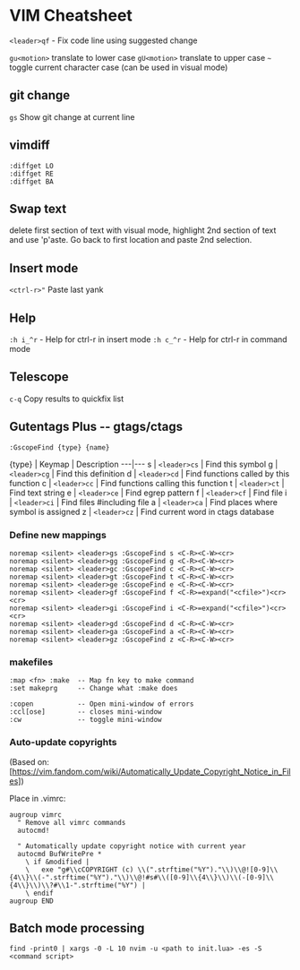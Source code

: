 # VIM Cheatsheet #

`<leader>qf` - Fix code line using suggested change

`gu<motion>` translate to lower case
`gU<motion>` translate to upper case
`~` toggle current character case (can be used in visual mode)

## git change ##

`gs` Show git change at current line

## vimdiff ##

```VimL
:diffget LO
:diffget RE
:diffget BA
```

## Swap text ##
delete first section of text
with visual mode, highlight 2nd section of text and use 'p'aste.
Go back to first location and paste 2nd selection.

## Insert mode ##

`<ctrl-r>"` Paste last yank

## Help ##

`:h i_^r`  - Help for ctrl-r in insert mode
`:h c_^r`  - Help for ctrl-r in command mode

## Telescope ##

`c-q` Copy results to quickfix list

## Gutentags Plus -- gtags/ctags ##

```VimL
:GscopeFind {type} {name}
```

{type} | Keymap | Description
---|---
s | `<leader>cs` | Find this symbol
g | `<leader>cg` | Find this definition
d | `<leader>cd` | Find functions called by this function
c | `<leader>cc` | Find functions calling this function
t | `<leader>ct` | Find text string
e | `<leader>ce` | Find egrep pattern
f | `<leader>cf` | Find file
i | `<leader>ci` | Find files #including file
a | `<leader>ca` | Find places where symbol is assigned
z | `<leader>cz` | Find current word in ctags database

### Define new mappings ###

```VimL
noremap <silent> <leader>gs :GscopeFind s <C-R><C-W><cr>
noremap <silent> <leader>gg :GscopeFind g <C-R><C-W><cr>
noremap <silent> <leader>gc :GscopeFind c <C-R><C-W><cr>
noremap <silent> <leader>gt :GscopeFind t <C-R><C-W><cr>
noremap <silent> <leader>ge :GscopeFind e <C-R><C-W><cr>
noremap <silent> <leader>gf :GscopeFind f <C-R>=expand("<cfile>")<cr><cr>
noremap <silent> <leader>gi :GscopeFind i <C-R>=expand("<cfile>")<cr><cr>
noremap <silent> <leader>gd :GscopeFind d <C-R><C-W><cr>
noremap <silent> <leader>ga :GscopeFind a <C-R><C-W><cr>
noremap <silent> <leader>gz :GscopeFind z <C-R><C-W><cr>
```

### makefiles ###

```VimL
:map <fn> :make  -- Map fn key to make command
:set makeprg     -- Change what :make does

:copen           -- Open mini-window of errors
:ccl[ose]        -- closes mini-window
:cw              -- toggle mini-window
```

### Auto-update copyrights ###

(Based on: [https://vim.fandom.com/wiki/Automatically_Update_Copyright_Notice_in_Files])

Place in .vimrc:

```VimL
augroup vimrc
  " Remove all vimrc commands
  autocmd!

  " Automatically update copyright notice with current year
  autocmd BufWritePre *
    \ if &modified |
    \   exe "g#\\cCOPYRIGHT (c) \\(".strftime("%Y")."\\)\\@![0-9]\\{4\\}\\(-".strftime("%Y")."\\)\\@!#s#\\([0-9]\\{4\\}\\)\\(-[0-9]\\{4\\}\\)\\?#\\1-".strftime("%Y") |
    \ endif
augroup END
```

## Batch mode processing ##

    find -print0 | xargs -0 -L 10 nvim -u <path to init.lua> -es -S <command script>
